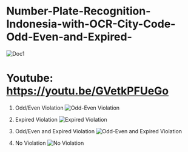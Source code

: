 # Number-Plate-Recognition-Indonesia-with-OCR-City-Code-Odd-Even-and-Expired-
![Doc1](https://user-images.githubusercontent.com/47806867/136880239-6c4d628b-51fd-4aa0-894d-7cd79ff9cfd8.png)

# Youtube: https://youtu.be/GVetkPFUeGo

1. Odd/Even Violation
![Odd-Even Violation](https://user-images.githubusercontent.com/47806867/136880596-26851136-6b1a-48af-984b-6234b1edd479.png)


2. Expired Violation
![Expired Violation](https://user-images.githubusercontent.com/47806867/136880616-6c287b17-d075-416c-bfa8-7a45ab0af1d6.png)


3. Odd/Even and Expired Violation
![Odd-Even and Expired Violation](https://user-images.githubusercontent.com/47806867/136880641-e834bf61-774c-4ff5-89de-4f2e6117a2b8.png)


4. No Violation
![No Violation](https://user-images.githubusercontent.com/47806867/136880650-20487cca-efe6-4e7b-af13-e0cd8752952b.png)
